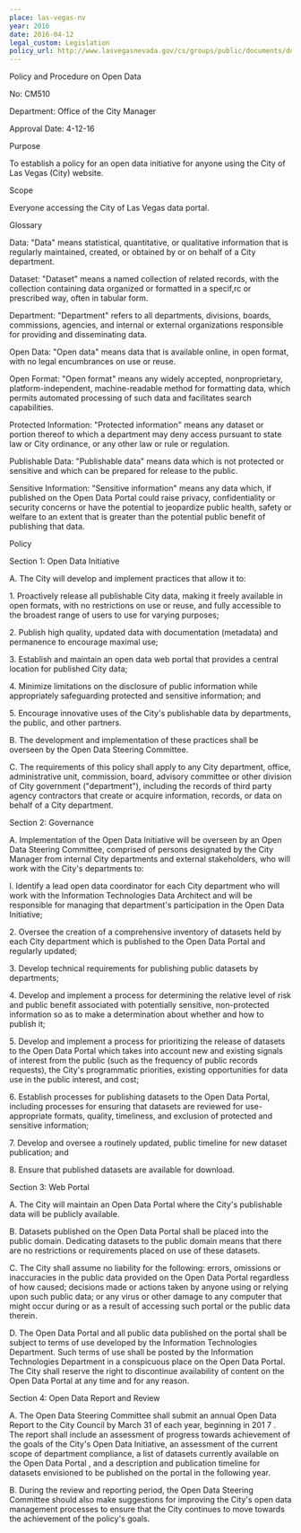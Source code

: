 ```yaml
---
place: las-vegas-nv
year: 2016
date: 2016-04-12
legal_custom: Legislation
policy_url: http://www.lasvegasnevada.gov/cs/groups/public/documents/document/chjk/mda5/~edisp/prd009912.pdf
---
```


<p>Policy and Procedure on Open Data</p> <p>No: CM510</p> <p>Department: Office of the City Manager</p> <p>Approval Date: 4-12-16</p> <p>Purpose</p> <p>To establish a policy for an open data initiative for anyone using the City of Las Vegas (City) website.</p> <p>Scope</p> <p>Everyone accessing the City of Las Vegas data portal.</p> <p>Glossary</p> <p>Data: "Data" means statistical, quantitative, or qualitative information that is regularly maintained, created, or obtained by or on behalf of a City department.</p> <p>Dataset: "Dataset" means a named collection of related records, with the collection containing data organized or formatted in a specif,rc or prescribed way, often in tabular form.</p> <p>Department: "Department" refers to all departments, divisions, boards, commissions, agencies, and internal or external organizations responsible for providing and disseminating data.</p> <p>Open Data: "Open data" means data that is available online, in open format, with no legal encumbrances on use or reuse.</p> <p>Open Format: "Open format" means any widely accepted, nonproprietary, platform-independent, machine-readable method for formatting data, which permits automated processing of such data and facilitates search capabilities.</p> <p>Protected Information: "Protected information" means any dataset or portion thereof to which a department may deny access pursuant to state law or City ordinance, or any other law or rule or regulation.</p> <p>Publishable Data: "Publishable data" means data which is not protected or sensitive and which can be prepared for release to the public.</p> <p>Sensitive Information: "Sensitive information" means any data which, if published on the Open Data Portal could raise privacy, confidentiality or security concerns or have the potential to jeopardize public health, safety or welfare to an extent that is greater than the potential public benefit of publishing that data.</p> <p>Policy</p> <p>Section 1: Open Data Initiative</p> <p>A. The City will develop and implement practices that allow it to:</p> <p>1. Proactìvely release all publishable City data, making it freely available in open formats, with no restrictions on use or reuse, and fully accessible to the broadest range of users to use for varying purposes;</p> <p>2. Publish high quality, updated data with documentation (metadata) and permanence to encourage maximal use;</p> <p>3. Establish and maintain an open data web portal that provides a central location for published City data;</p> <p>4. Minimize limitations on the disclosure of public information while appropriately safeguarding protected and sensitive information; and</p> <p>5. Encourage innovative uses of the City's publishable data by departments, the public, and other partners.</p> <p>B. The development and implementation of these practices shall be overseen by the Open Data Steering Committee.</p> <p>C. The requirements of this policy shall apply to any City department, office, administrative unit, commission, board, advisory committee or other division of City government ("department"), including the records of third party agency contractors that create or acquire information, records, or data on behalf of a City department.</p> <p>Section 2: Governance</p> <p>A. Implementation of the Open Data Initiative will be overseen by an Open Data Steering Committee, comprised of persons designated by the City Manager from internal City departments and external stakeholders, who will work with the City's departments to:</p> <p>l. Identify a lead open data coordinator for each City department who will work with the Information Technologies Data Architect and will be responsible for managing that department's participation in the Open Data Initiative;</p> <p>2. Oversee the creation of a comprehensive inventory of datasets held by each City department which is published to the Open Data Portal and regularly updated;</p> <p>3. Develop technical requirements for publishing public datasets by departments;</p> <p>4. Develop and implement a process for determining the relative level of risk and public benefit associated with potentially sensitive, non-protected information so as to make a determination about whether and how to publish it;</p> <p>5. Develop and implement a process for prioritizing the release of datasets to the Open Data Portal which takes into account new and existing signals of interest from the public (such as the frequency of public records requests), the City's programmatic priorities, existing opportunities for data use in the public interest, and cost;</p> <p>6. Establish processes for publishing datasets to the Open Data Portal, including processes for ensuring that datasets are reviewed for use-appropriate formats, quality, timeliness, and exclusion of protected and sensitive information;</p> <p>7. Develop and oversee a routinely updated, public timeline for new dataset publication; and</p> <p>8. Ensure that published datasets are available for download.</p> <p>Section 3: Web Portal</p> <p>A. The City will maintain an Open Data Portal where the City's publishable data will be publicly available.</p> <p>B. Datasets published on the Open Data Portal shall be placed into the public domain. Dedicating datasets to the public domain means that there are no restrictions or requirements placed on use of these datasets.</p> <p>C. The City shall assume no liability for the following: errors, omissions or inaccuracies in the public data provided on the Open Data Portal regardless of how caused; decisions made or actions taken by anyone using or relying upon such public data; or any virus or other damage to any computer that might occur during or as a result of accessing such portal or the public data therein.</p> <p>D. The Open Data Portal and all public data published on the portal shall be subject to terms of use developed by the Information Technologies Department. Such terms of use shall be posted by the Information Technologies Department in a conspicuous place on the Open Data Portal. The City shall reserve the right to discontinue availability of content on the Open Data Portal at any time and for any reason.</p> <p>Section 4: Open Data Report and Review</p> <p>A. The Open Data Steering Committee shall submit an annual Open Data Report to the City Council by March 31 of each year, beginning in 201 7 . The report shall include an assessment of progress towards achievement of the goals of the City's Open Data Initiative, an assessment of the current scope of department compliance, a list of datasets currently available on the Open Data Portal , and a description and publication timeline for datasets envisioned to be published on the portal in the following year.</p> <p>B. During the review and reporting period, the Open Data Steering Committee should also make suggestions for improving the City's open data management processes to ensure that the City continues to move towards the achievement of the policy's goals.</p> <p/>
